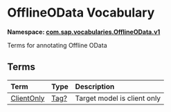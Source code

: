 # OfflineOData Vocabulary
**Namespace: [com.sap.vocabularies.OfflineOData.v1](OfflineOData.xml)**

Terms for annotating Offline OData


## Terms

Term|Type|Description
:---|:---|:----------
[ClientOnly](./OfflineOData.xml#L31:~:text=<Term%20Name="-,ClientOnly,-")|[Tag?](https://github.com/oasis-tcs/odata-vocabularies/blob/main/vocabularies/Org.OData.Core.V1.md#Tag)|<a name="ClientOnly"></a>Target model is client only
